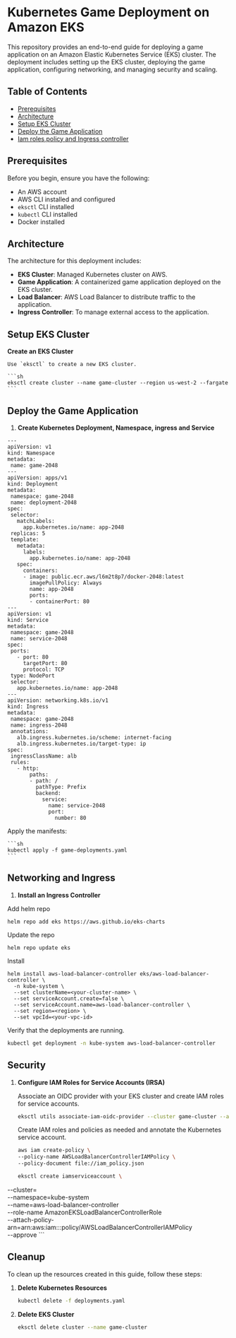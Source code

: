 
# Kubernetes Game Deployment on Amazon EKS

This repository provides an end-to-end guide for deploying a game application on an Amazon Elastic Kubernetes Service (EKS) cluster. The deployment includes setting up the EKS cluster, deploying the game application, configuring networking, and managing security and scaling.

## Table of Contents

- [Prerequisites](#prerequisites)
- [Architecture](#architecture)
- [Setup EKS Cluster](#setup-eks-cluster)
- [Deploy the Game Application](#deploy-the-game-application)
- [Iam roles,policy and Ingress controller](#networking-and-ingress)

## Prerequisites

Before you begin, ensure you have the following:

- An AWS account
- AWS CLI installed and configured
- `eksctl` CLI installed
- `kubectl` CLI installed
- Docker installed

## Architecture

The architecture for this deployment includes:

- **EKS Cluster**: Managed Kubernetes cluster on AWS.
- **Game Application**: A containerized game application deployed on the EKS cluster.
- **Load Balancer**: AWS Load Balancer to distribute traffic to the application.
- **Ingress Controller**: To manage external access to the application.

## Setup EKS Cluster

  **Create an EKS Cluster**

    Use `eksctl` to create a new EKS cluster.

    ```sh
    eksctl create cluster --name game-cluster --region us-west-2 --fargate
    ```

## Deploy the Game Application

1. **Create Kubernetes Deployment, Namespace, ingress and Service**

 ```
---
apiVersion: v1
kind: Namespace
metadata:
  name: game-2048
---
apiVersion: apps/v1
kind: Deployment
metadata:
  namespace: game-2048
  name: deployment-2048
spec:
  selector:
    matchLabels:
      app.kubernetes.io/name: app-2048
  replicas: 5
  template:
    metadata:
      labels:
        app.kubernetes.io/name: app-2048
    spec:
      containers:
      - image: public.ecr.aws/l6m2t8p7/docker-2048:latest
        imagePullPolicy: Always
        name: app-2048
        ports:
        - containerPort: 80
---
apiVersion: v1
kind: Service
metadata:
  namespace: game-2048
  name: service-2048
spec:
  ports:
    - port: 80
      targetPort: 80
      protocol: TCP
  type: NodePort
  selector:
    app.kubernetes.io/name: app-2048
---
apiVersion: networking.k8s.io/v1
kind: Ingress
metadata:
  namespace: game-2048
  name: ingress-2048
  annotations:
    alb.ingress.kubernetes.io/scheme: internet-facing
    alb.ingress.kubernetes.io/target-type: ip
spec:
  ingressClassName: alb
  rules:
    - http:
        paths:
        - path: /
          pathType: Prefix
          backend:
            service:
              name: service-2048
              port:
                number: 80

```

Apply the manifests:
    
    ```sh
    kubectl apply -f game-deployments.yaml
    ```

## Networking and Ingress

1. **Install an Ingress Controller**

  Add helm repo

```
helm repo add eks https://aws.github.io/eks-charts
```

Update the repo

```
helm repo update eks
```

Install

```
helm install aws-load-balancer-controller eks/aws-load-balancer-controller \            
  -n kube-system \
  --set clusterName=<your-cluster-name> \
  --set serviceAccount.create=false \
  --set serviceAccount.name=aws-load-balancer-controller \
  --set region=<region> \
  --set vpcId=<your-vpc-id>
```

Verify that the deployments are running.

```sh
kubectl get deployment -n kube-system aws-load-balancer-controller
```

 ## Security

1. **Configure IAM Roles for Service Accounts (IRSA)**

    Associate an OIDC provider with your EKS cluster and create IAM roles for service accounts.

    ```sh
    eksctl utils associate-iam-oidc-provider --cluster game-cluster --approve
    ```

    Create IAM roles and policies as needed and annotate the Kubernetes service account.
    ```sh
    aws iam create-policy \
    --policy-name AWSLoadBalancerControllerIAMPolicy \
    --policy-document file://iam_policy.json
    ```

    ```sh
    eksctl create iamserviceaccount \
  --cluster=<your-cluster-name> \
  --namespace=kube-system \
  --name=aws-load-balancer-controller \
  --role-name AmazonEKSLoadBalancerControllerRole \
  --attach-policy-arn=arn:aws:iam::<your-aws-account-id>:policy/AWSLoadBalancerControllerIAMPolicy \
  --approve
    ```

## Cleanup

To clean up the resources created in this guide, follow these steps:

1. **Delete Kubernetes Resources**

    ```sh
    kubectl delete -f deployments.yaml
 
    ```

2. **Delete EKS Cluster**

    ```sh
    eksctl delete cluster --name game-cluster
    ```
